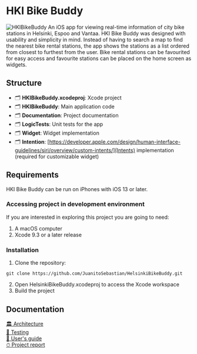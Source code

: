 # HKI Bike Buddy
![HKIBikeBuddy](https://raw.githubusercontent.com/JuanitoSebastian/HelsinkiBikeBuddy/main/Documentation/graphics/ReadMeHeader.png)
An iOS app for viewing real-time information of city bike stations in Helsinki, Espoo and Vantaa. HKI Bike Buddy was designed with usability and simplicity in mind. Instead of having to search a map to find the nearest bike rental stations, the app shows the stations as a list ordered from closest to furthest from the user. Bike rental stations can be favourited for easy access and favourite stations can be placed on the home screen as widgets.
## Structure
- 🗂 **HKIBikeBuddy.xcodeproj**: Xcode project
- 🗂 **HKIBikeBuddy**: Main application code
- 🗂 **Documentation**: Project documentation
- 🗂 **LogicTests**: Unit tests for the app
- 🗂 **Widget**: Widget implementation
- 🗂 **Intention**: [https://developer.apple.com/design/human-interface-guidelines/siri/overview/custom-intents/](Intents) implementation (required for customizable widget)
## Requirements
HKI Bike Buddy can be run on iPhones with iOS 13 or later. 
### Accessing project in development environment
If you are interested in exploring this project you are going to need:
1. A macOS computer
2. Xcode 9.3 or a later release
### Installation
1. Clone the repository:
```
git clone https://github.com/JuanitoSebastian/HelsinkiBikeBuddy.git
```
2. Open HelsinkiBikeBuddy.xcodeproj to access the Xcode workspace
3. Build the project
## Documentation
[🏛 Architecture](https://github.com/JuanitoSebastian/HelsinkiBikeBuddy/blob/main/Documentation/Architecture.md)\
[🧪 Testing](https://github.com/JuanitoSebastian/HelsinkiBikeBuddy)\
[📱 User's guide](https://github.com/JuanitoSebastian/HelsinkiBikeBuddy)\
[⏱ Project report](https://github.com/JuanitoSebastian/HelsinkiBikeBuddy)
